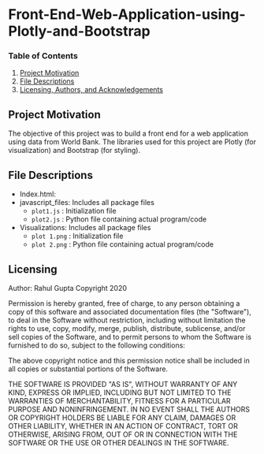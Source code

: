 # Front-End-Web-Application-using-Plotly-and-Bootstrap

### Table of Contents
1. [Project Motivation](#motivation)
2. [File Descriptions](#files)
3. [Licensing, Authors, and Acknowledgements](#licensing)

## Project Motivation<a name="motivation"></a>

The objective of this project was to build a front end for a web application using data from World Bank. The libraries used for this project are Plotly (for visualization) and Bootstrap (for styling).

## File Descriptions <a name="files"></a>

* Index.html: 
* javascript_files: Includes all package files
    * `plot1.js` : Initialization file
    * `plot2.js` : Python file containing actual program/code
* Visualizations: Includes all package files
    * `plot 1.png` : Initialization file
    * `plot 2.png` : Python file containing actual program/code

## Licensing<a name="licensing"></a>
Author: Rahul Gupta
Copyright 2020

Permission is hereby granted, free of charge, to any person obtaining a copy
of this software and associated documentation files (the "Software"), to deal
in the Software without restriction, including without limitation the rights
to use, copy, modify, merge, publish, distribute, sublicense, and/or sell
copies of the Software, and to permit persons to whom the Software is
furnished to do so, subject to the following conditions:

The above copyright notice and this permission notice shall be included in all
copies or substantial portions of the Software.

THE SOFTWARE IS PROVIDED "AS IS", WITHOUT WARRANTY OF ANY KIND, EXPRESS OR
IMPLIED, INCLUDING BUT NOT LIMITED TO THE WARRANTIES OF MERCHANTABILITY,
FITNESS FOR A PARTICULAR PURPOSE AND NONINFRINGEMENT. IN NO EVENT SHALL THE
AUTHORS OR COPYRIGHT HOLDERS BE LIABLE FOR ANY CLAIM, DAMAGES OR OTHER
LIABILITY, WHETHER IN AN ACTION OF CONTRACT, TORT OR OTHERWISE, ARISING FROM,
OUT OF OR IN CONNECTION WITH THE SOFTWARE OR THE USE OR OTHER DEALINGS IN THE
SOFTWARE.

